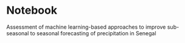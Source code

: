 # Notebook
Assessment of machine learning-based approaches to improve sub-seasonal to seasonal forecasting of precipitation in Senegal
